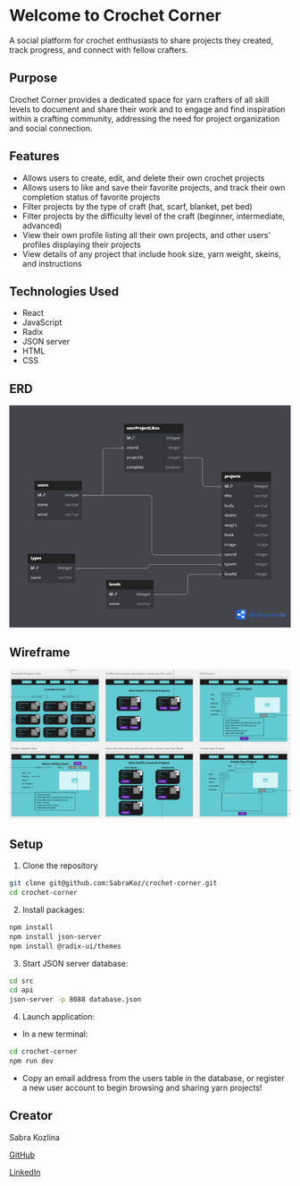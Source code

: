 # Welcome to Crochet Corner

A social platform for crochet enthusiasts to share projects they created, track progress, and connect with fellow crafters.

## Purpose

Crochet Corner provides a dedicated space for yarn crafters of all skill levels to document and share their work and to engage and find inspiration within a crafting community, addressing the need for project organization and social connection. 

## Features

* Allows users to create, edit, and delete their own crochet projects
* Allows users to like and save their favorite projects, and track their own completion status of favorite projects
* Filter projects by the type of craft (hat, scarf, blanket, pet bed)
* Filter projects by the difficulty level of the craft (beginner, intermediate, advanced)
* View their own profile listing all their own projects, and other users' profiles displaying their projects
* View details of any project that include hook size, yarn weight, skeins, and instructions

## Technologies Used

* React
* JavaScript
* Radix
* JSON server
* HTML
* CSS

## ERD
<img src="./images/Crochet Corner ERD.png">

## Wireframe 
<img src="./images/crochet-corner-wireframe.png">

## Setup
1. Clone the repository
```sh
git clone git@github.com:SabraKoz/crochet-corner.git
cd crochet-corner
```
2. Install packages:
```sh
npm install
npm install json-server
npm install @radix-ui/themes
```
3. Start JSON server database:
```sh
cd src
cd api
json-server -p 8088 database.json
```
4. Launch application:
* In a new terminal: 
```sh
cd crochet-corner
npm run dev
```
* Copy an email address from the users table in the database, or register a new user account to begin browsing and sharing yarn projects!

## Creator

Sabra Kozlina 

[GitHub](https://github.com/SabraKoz)

[LinkedIn](https://www.linkedin.com/in/sabra-kozlina-baa0911b7)